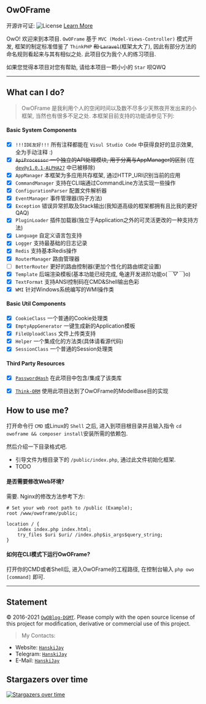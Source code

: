## OwOFrame
开源许可证: ![License](https://img.shields.io/badge/License-Apache%202.0-blue.svg) [Learn More](https://opensource.org/licenses/Apache-2.0)

OwO! 欢迎来到本项目. `OwOFrame` 基于 `MVC (Model-Views-Controller)` 模式开发, 框架的制定标准借鉴了 `ThinkPHP` ~~和 `Laravel`~~(框架太大了), 因此有部分方法的命名规则看起来与其有相似之处. 此项目仅为我个人的练习项目.

如果您觉得本项目对您有帮助, 请给本项目一颗小小的 `Star` 呗QWQ

------

## What can I do?
> OwOFrame 是我利用个人的空闲时间以及数不尽多少天熬夜开发出来的小框架, 当然也有很多不足之处. 本框架目前支持的功能请参见下列:

#### Basic System Components
- [x] `!!!IDE友好!!!`       所有注释都能在 `Visul Studio Code` 中获得良好的显示效果, 全为手动注释 :)
- [x] ~~`ApiProcessor`      一个独立的API处理模块, 用于分离与AppManager的区别~~ (在 [`dev@v1.0.1-ALPHA27`](https://github.com/Tommy131/OwOFrame/commit/317ec78fa53b5a684a899cb664e486d1fc8ae971) 中已被移除)
- [x] `AppManager`          本框架为多应用共存框架, 通过HTTP_URI识别当前的应用
- [x] `CommandManager`      支持在CLI端通过CommandLine方法实现一些操作
- [x] `ConfigurationParser` 配置文件解析器
- [x] `EventManager`        事件管理器(钩子方法)
- [x] `Exception`           错误异常抓取及Stack输出(我知道高级的框架都拥有且比我的更好QAQ)
- [x] `PluginLoader`        插件加载器(独立于Application之外的可灵活更改的一种支持方法)
- [x] `Language`            自定义语言包支持
- [x] `Logger`              支持最基础的日志记录
- [x] `Redis`               支持基本Redis操作
- [x] `RouterManager`       路由管理器
- [ ] `BetterRouter`        更好的路由控制器(更加个性化的路由绑定设置)
- [x] `Template`            后端渲染模板(基本功能已经完成, 龟速开发进阶功能o(*￣▽￣*)o)
- [x] `TextFormat`          支持ANSI控制码在CMD&Shell输出色彩
- [x] `WMI`                 针对Windows系统编写的WMI操作类

#### Basic Util Components
- [x] `CookieClass`         一个普通的Cookie处理类
- [x] `EmptyAppGenerator`   一键生成新的Application模板
- [x] `FileUploadClass`     文件上传类支持
- [x] `Helper`              一个集成化的方法类(具体请看源代码)
- [x] `SessionClass`        一个普通的Session处理类

#### Third Party Resources
- [x] [`PasswordHash`](http://www.openwall.com/phpass/) 在此项目中包含/集成了该类库
- [x] [`Think-ORM`](https://github.com/top-think/think-orm) 使用此项目达到了OwOFrame的ModelBase目的实现



## How to use me?
打开命令行 `CMD` 或Linux的 `Shell` 之后, 进入到项目根目录并且输入指令 `cd owoframe && composer install`安装所需的依赖包.

然后介绍一下目录格式吧.

- 引导文件为根目录下的 `/public/index.php`, 通过此文件初始化框架.
- TODO

#### 是否需要修改Web环境?
需要. Nginx的修改方法参考下方:

```nginx
# Set your web root path to /public (Example);
root /www/owoframe/public;

location / {
    index index.php index.html;
    try_files $uri $uri/ /index.php$is_args$query_string;
}
```

#### 如何在CLI模式下运行OwOFrame?
打开你的CMD或者Shell后, 进入OwOFrame的工程路径, 在控制台输入 `php owo [command]` 即可.

------

## Statement
&copy; 2016-2021 [`OwOBlog-DGMT`](https://www.owoblog.com). Please comply with the open source license of this project for modification, derivative or commercial use of this project.

> My Contacts:
- Website: [`HanskiJay`](https://www.owoblog.com)
- Telegram: [`HanskiJay`](https://t.me/HanskiJay)
- E-Mail: [`HanskiJay`](mailto:support@owoblog.com)


## Stargazers over time
[![Stargazers over time](https://starchart.cc/Tommy131/OwOFrame.svg)](https://starchart.cc/Tommy131/OwOFrame)
